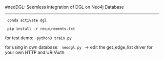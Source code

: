 #neoDGL: Seemless integration of DGL on Neo4j Database

---------------


<code> conda activate dgl </code>

<code> pip install -r requirements.txt </code>

for test demo:
    <code> python3 train.py </code>


for using in own database:
    <code> neodgl.py </code> -> edit the get_edge_list driver for your own HTTP and URI/Auth
